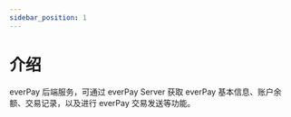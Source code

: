 ```yaml
---
sidebar_position: 1
---
```


# 介绍

everPay 后端服务，可通过 everPay Server 获取 everPay 基本信息、账户余额、交易记录，以及进行 everPay 交易发送等功能。
